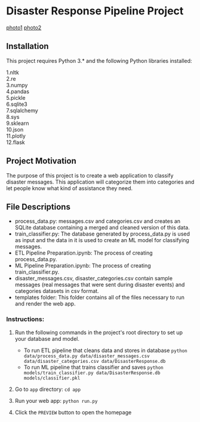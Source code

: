 # Disaster Response Pipeline Project

[photo1](https://github.com/ShoNakamura5/Disaster-Response-Pipelines/blob/main/Screen%20Shot%202022-12-28%20at%2011.26.23.png)
[photo2](https://github.com/ShoNakamura5/Disaster-Response-Pipelines/blob/main/Screen%20Shot%202022-12-28%20at%2011.35.18.png)

## Installation <a name="installation"></a>

This project requires Python 3.* and the following Python libraries installed:

1.nltk  
2.re  
3.numpy  
4.pandas  
5.pickle  
6.sqlite3  
7.sqlalchemy  
8.sys  
9.sklearn  
10.json  
11.plotly  
12.flask

## Project Motivation<a name="motivation"></a>

The purpose of this project is to create a web application to classify disaster messages. This application will categorize them into categories and let people know what kind of assistance they need.

## File Descriptions <a name="files"></a>

- process_data.py: messages.csv and categories.csv and creates an SQLite database containing a merged and cleaned version of this data.
- train_classifier.py: The database generated by process_data.py is used as input and the data in it is used to create an ML model for classifying messages.
- ETL Pipeline Preparation.ipynb: The process of creating process_data.py.
- ML Pipeline Preparation.ipynb: The process of creating train_classifier.py.
-  disaster_messages.csv, disaster_categories.csv contain sample messages (real messages that were sent during disaster events) and categories datasets in csv format.
-  templates folder: This folder contains all of the files necessary to run and render the web app.

### Instructions:
1. Run the following commands in the project's root directory to set up your database and model.

    - To run ETL pipeline that cleans data and stores in database
        `python data/process_data.py data/disaster_messages.csv data/disaster_categories.csv data/DisasterResponse.db`
    - To run ML pipeline that trains classifier and saves
        `python models/train_classifier.py data/DisasterResponse.db models/classifier.pkl`

2. Go to `app` directory: `cd app`

3. Run your web app: `python run.py`

4. Click the `PREVIEW` button to open the homepage
